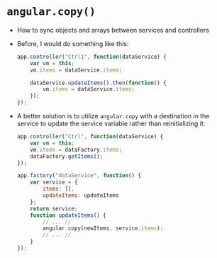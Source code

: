 # `angular.copy()`

-   How to sync objects and arrays between services and controllers
-   Before, I would do something like this:

    ```js
    app.controller("Ctrl1", function(dataService) {
        var vm = this;
        vm.items = dataService.items;

        dataService.updateItems().then(function() {
            vm.items = dataService.items;
        });
    });
    ```

-   A better solution is to utilize `angular.copy` with a destination in the service to update the service variable rather than reinitializing it:

    ```js
    app.controller("Ctrl", function(dataService) {
        var vm = this;
        vm.items = dataFactory.items;
        dataFactory.getItems();
    });

    app.factory("dataService", function() {
        var service = {
            items: [],
            updateItems: updateItems
        };
        return service;
        function updateItems() {
            // ... //
            angular.copy(newItems, service.items);
            // ... //
        }
    });
    ```

